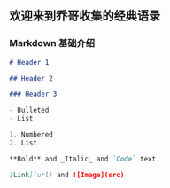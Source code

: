 ## 欢迎来到乔哥收集的经典语录

### Markdown 基础介绍

```markdown
# Header 1

## Header 2

### Header 3

- Bulleted
- List

1. Numbered
2. List

**Bold** and _Italic_ and `Code` text

[Link](url) and ![Image](src)
```
